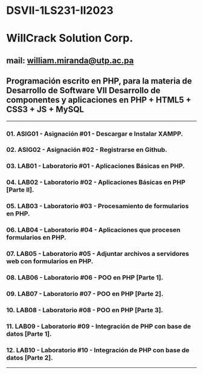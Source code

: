 # DSVII-1LS231-II2023

# WillCrack Solution Corp.
## mail: william.miranda@utp.ac.pa

Programación escrito en PHP, para la materia de Desarrollo de Software VII
Desarrollo de componentes y aplicaciones en PHP + HTML5 + CSS3 + JS + MySQL
------------------------------------------------------------------------------------
____________________________________________________________________________________
### 01. ASIG01 - Asignación #01 - Descargar e Instalar XAMPP.
### 02. ASIG02 - Asignación #02 - Registrarse en Github.
### 03. LAB01 - Laboratorio #01 - Aplicaciones Básicas en PHP.
### 04. LAB02 - Laboratorio #02 - Aplicaciones Básicas en PHP [Parte II].
### 05. LAB03 - Laboratorio #03 - Procesamiento de formularios en PHP.
### 06. LAB04 - Laboratorio #04 - Aplicaciones que procesen formularios en PHP.
### 07. LAB05 - Laboratorio #05 - Adjuntar archivos a servidores web con formularios en PHP.
### 08. LAB06 - Laboratorio #06 - POO en PHP [Parte 1].
### 09. LAB07 - Laboratorio #07 - POO en PHP [Parte 2].
### 10. LAB08 - Laboratorio #08 - POO en PHP [Parte 3].
### 11. LAB09 - Laboratorio #09 - Integración de PHP con base de datos [Parte 1].
### 12. LAB10 - Laboratorio #10 - Integración de PHP con base de datos [Parte 2].

------------------------------------------------------------------------------------